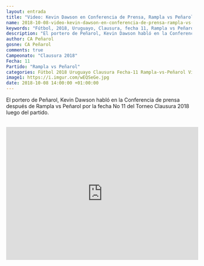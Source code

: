 ```yaml
---
layout: entrada
title: "Video: Kevin Dawson en Conferencia de Prensa, Rampla vs Peñarol Fecha 11 Clausura 2018"
name: 2018-10-08-video-kevin-dawson-en-conferencia-de-prensa-rampla-vs-penarol-fecha-11-clausura-2018.markdown
keywords: "Fútbol, 2018, Uruguayo, Clausura, fecha 11, Rampla vs Peñarol, Conferencia de Prensa, Kevin Dawson, video, youtube"
description: "El portero de Peñarol, Kevin Dawson habló en la Conferencia de prensa después de Rampla vs Peñarol por la fecha No 11 del Torneo Clausura 2018  luego del partido."
author: CA Peñarol
gosne: CA Peñarol
comments: true
Campeonato: "Clausura 2018"
Fecha: 11
Partido: "Rampla vs Peñarol"
categories: Fútbol 2018 Uruguayo Clausura Fecha-11 Rampla-vs-Peñarol Videos Conferencia-de-Prensa Kevin-Dawson
image1: https://i.imgur.com/wEQSeGe.jpg
date: 2018-10-08 14:00:00 +01:00:00
---
```



El portero de Peñarol, Kevin Dawson habló en la Conferencia de prensa después de Rampla vs Peñarol por la fecha No 11 del Torneo Clausura 2018  luego del partido.

<br>

<iframe width="521" height="360" src="https://www.youtube.com/embed/QjQESP4aNeM" frameborder="0" allow="autoplay; encrypted-media" allowfullscreen></iframe>
